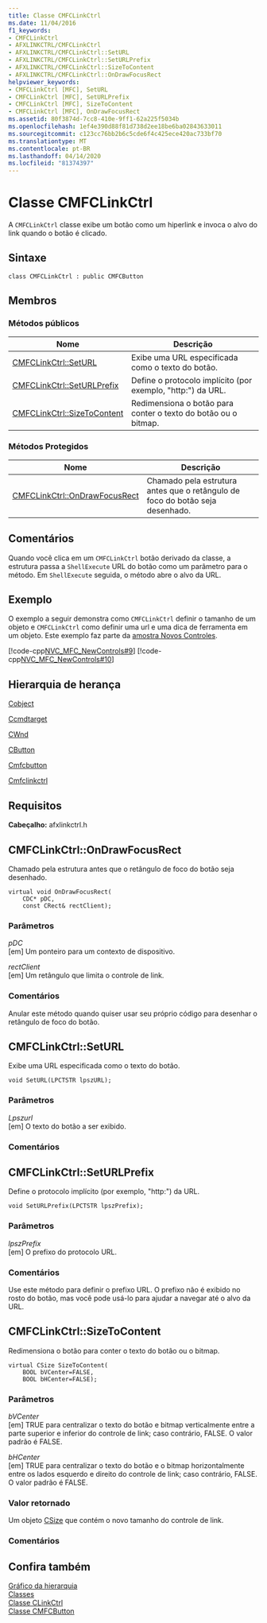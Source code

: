 ```yaml
---
title: Classe CMFCLinkCtrl
ms.date: 11/04/2016
f1_keywords:
- CMFCLinkCtrl
- AFXLINKCTRL/CMFCLinkCtrl
- AFXLINKCTRL/CMFCLinkCtrl::SetURL
- AFXLINKCTRL/CMFCLinkCtrl::SetURLPrefix
- AFXLINKCTRL/CMFCLinkCtrl::SizeToContent
- AFXLINKCTRL/CMFCLinkCtrl::OnDrawFocusRect
helpviewer_keywords:
- CMFCLinkCtrl [MFC], SetURL
- CMFCLinkCtrl [MFC], SetURLPrefix
- CMFCLinkCtrl [MFC], SizeToContent
- CMFCLinkCtrl [MFC], OnDrawFocusRect
ms.assetid: 80f3874d-7cc8-410e-9ff1-62a225f5034b
ms.openlocfilehash: 1ef4e390d88f81d738d2ee18be6ba02843633011
ms.sourcegitcommit: c123cc76bb2b6c5cde6f4c425ece420ac733bf70
ms.translationtype: MT
ms.contentlocale: pt-BR
ms.lasthandoff: 04/14/2020
ms.locfileid: "81374397"
---
```

# <a name="cmfclinkctrl-class"></a>Classe CMFCLinkCtrl

A `CMFCLinkCtrl` classe exibe um botão como um hiperlink e invoca o alvo do link quando o botão é clicado.

## <a name="syntax"></a>Sintaxe

```
class CMFCLinkCtrl : public CMFCButton
```

## <a name="members"></a>Membros

### <a name="public-methods"></a>Métodos públicos

|Nome|Descrição|
|----------|-----------------|
|[CMFCLinkCtrl::SetURL](#seturl)|Exibe uma URL especificada como o texto do botão.|
|[CMFCLinkCtrl::SetURLPrefix](#seturlprefix)|Define o protocolo implícito (por exemplo, "http:") da URL.|
|[CMFCLinkCtrl::SizeToContent](#sizetocontent)|Redimensiona o botão para conter o texto do botão ou o bitmap.|

### <a name="protected-methods"></a>Métodos Protegidos

|Nome|Descrição|
|----------|-----------------|
|[CMFCLinkCtrl::OnDrawFocusRect](#ondrawfocusrect)|Chamado pela estrutura antes que o retângulo de foco do botão seja desenhado.|

## <a name="remarks"></a>Comentários

Quando você clica em um `CMFCLinkCtrl` botão derivado da classe, a estrutura passa a `ShellExecute` URL do botão como um parâmetro para o método. Em `ShellExecute` seguida, o método abre o alvo da URL.

## <a name="example"></a>Exemplo

O exemplo a seguir demonstra como `CMFCLinkCtrl` definir o tamanho de um objeto e `CMFCLinkCtrl` como definir uma url e uma dica de ferramenta em um objeto. Este exemplo faz parte da [amostra Novos Controles](../../overview/visual-cpp-samples.md).

[!code-cpp[NVC_MFC_NewControls#9](../../mfc/reference/codesnippet/cpp/cmfclinkctrl-class_1.h)]
[!code-cpp[NVC_MFC_NewControls#10](../../mfc/reference/codesnippet/cpp/cmfclinkctrl-class_2.cpp)]

## <a name="inheritance-hierarchy"></a>Hierarquia de herança

[Cobject](../../mfc/reference/cobject-class.md)

[Ccmdtarget](../../mfc/reference/ccmdtarget-class.md)

[CWnd](../../mfc/reference/cwnd-class.md)

[CButton](../../mfc/reference/cbutton-class.md)

[Cmfcbutton](../../mfc/reference/cmfcbutton-class.md)

[Cmfclinkctrl](../../mfc/reference/cmfclinkctrl-class.md)

## <a name="requirements"></a>Requisitos

**Cabeçalho:** afxlinkctrl.h

## <a name="cmfclinkctrlondrawfocusrect"></a><a name="ondrawfocusrect"></a>CMFCLinkCtrl::OnDrawFocusRect

Chamado pela estrutura antes que o retângulo de foco do botão seja desenhado.

```
virtual void OnDrawFocusRect(
    CDC* pDC,
    const CRect& rectClient);
```

### <a name="parameters"></a>Parâmetros

*pDC*<br/>
[em] Um ponteiro para um contexto de dispositivo.

*rectClient*<br/>
[em] Um retângulo que limita o controle de link.

### <a name="remarks"></a>Comentários

Anular este método quando quiser usar seu próprio código para desenhar o retângulo de foco do botão.

## <a name="cmfclinkctrlseturl"></a><a name="seturl"></a>CMFCLinkCtrl::SetURL

Exibe uma URL especificada como o texto do botão.

```
void SetURL(LPCTSTR lpszURL);
```

### <a name="parameters"></a>Parâmetros

*Lpszurl*<br/>
[em] O texto do botão a ser exibido.

### <a name="remarks"></a>Comentários

## <a name="cmfclinkctrlseturlprefix"></a><a name="seturlprefix"></a>CMFCLinkCtrl::SetURLPrefix

Define o protocolo implícito (por exemplo, "http:") da URL.

```
void SetURLPrefix(LPCTSTR lpszPrefix);
```

### <a name="parameters"></a>Parâmetros

*lpszPrefix*<br/>
[em] O prefixo do protocolo URL.

### <a name="remarks"></a>Comentários

Use este método para definir o prefixo URL. O prefixo não é exibido no rosto do botão, mas você pode usá-lo para ajudar a navegar até o alvo da URL.

## <a name="cmfclinkctrlsizetocontent"></a><a name="sizetocontent"></a>CMFCLinkCtrl::SizeToContent

Redimensiona o botão para conter o texto do botão ou o bitmap.

```
virtual CSize SizeToContent(
    BOOL bVCenter=FALSE,
    BOOL bHCenter=FALSE);
```

### <a name="parameters"></a>Parâmetros

*bVCenter*<br/>
[em] TRUE para centralizar o texto do botão e bitmap verticalmente entre a parte superior e inferior do controle de link; caso contrário, FALSE. O valor padrão é FALSE.

*bHCenter*<br/>
[em] TRUE para centralizar o texto do botão e o bitmap horizontalmente entre os lados esquerdo e direito do controle de link; caso contrário, FALSE. O valor padrão é FALSE.

### <a name="return-value"></a>Valor retornado

Um objeto [CSize](../../atl-mfc-shared/reference/csize-class.md) que contém o novo tamanho do controle de link.

### <a name="remarks"></a>Comentários

## <a name="see-also"></a>Confira também

[Gráfico da hierarquia](../../mfc/hierarchy-chart.md)<br/>
[Classes](../../mfc/reference/mfc-classes.md)<br/>
[Classe CLinkCtrl](../../mfc/reference/clinkctrl-class.md)<br/>
[Classe CMFCButton](../../mfc/reference/cmfcbutton-class.md)
